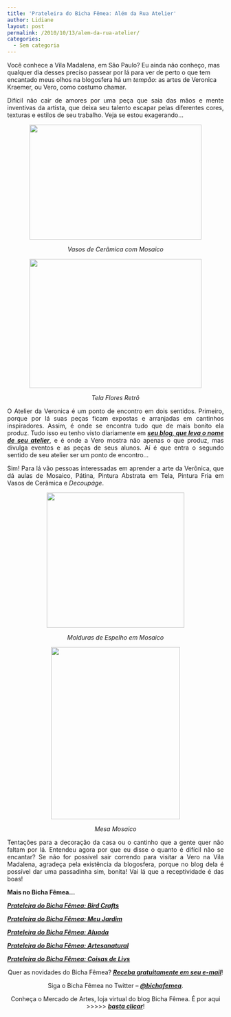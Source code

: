 ```yaml
---
title: 'Prateleira do Bicha Fêmea: Além da Rua Atelier'
author: Lidiane
layout: post
permalink: /2010/10/13/alem-da-rua-atelier/
categories:
  - Sem categoria
---
```

Você conhece a Vila Madalena, em São Paulo? Eu ainda não conheço, mas qualquer dia desses preciso passear por lá para ver de perto o que tem encantado meus olhos na blogosfera há um _tempão_: as artes de Veronica Kraemer, ou Vero, como costumo chamar.

<p style="text-align: justify;">
  Difícil não cair de amores por uma peça que saia das mãos e mente inventivas da artista, que deixa seu talento escapar pelas diferentes cores, texturas e estilos de seu trabalho. Veja se estou exagerando…
</p>

<!--more-->

<p style="text-align: center;">
  <a href="https://www.trololodemulher.com.br/2010/10/Vasos-de-Ceramica-com-Mosaico.jpg"><img class="alignnone size-full wp-image-5300" title="Vasos de Cerâmica com Mosaico" src="https://www.trololodemulher.com.br/2010/10/Vasos-de-Ceramica-com-Mosaico.jpg" alt="" width="400" height="267" /></a>
</p>

<p style="text-align: center;">
  <em>Vasos de Cerâmica com Mosaico</em>
</p>

<p style="text-align: center;">
  <a href="https://www.trololodemulher.com.br/2010/10/Tela-Flores-Retro.jpg"><img class="alignnone size-full wp-image-5299" title="Tela Flores Retrô" src="https://www.trololodemulher.com.br/2010/10/Tela-Flores-Retro.jpg" alt="" width="400" height="300" /></a>
</p>

<p style="text-align: center;">
  <em>Tela Flores Retrô</em>
</p>

<p style="text-align: justify;">
  O Atelier da Veronica é um ponto de encontro em dois sentidos. Primeiro, porque por lá suas peças ficam expostas e arranjadas em cantinhos inspiradores. Assim, é onde se encontra tudo que de mais bonito ela produz. Tudo isso eu tenho visto diariamente em <strong><em><a href="http://alemdaruaatelier.blogspot.com/" target="_blank" rel="noopener noreferrer">seu blog, que leva o nome de seu atelier</a></em></strong>, e é onde a Vero mostra não apenas o que produz, mas divulga eventos e as peças de seus alunos. Aí é que entra o segundo sentido de seu atelier ser um ponto de encontro&#8230;
</p>

<p style="text-align: justify;">
  Sim! Para lá vão pessoas interessadas em aprender a arte da Verônica, que dá aulas de Mosaico, Pátina, Pintura Abstrata em Tela, Pintura Fria em Vasos de Cerâmica e <em>Decoupáge</em>.
</p>

<p style="text-align: center;">
  <a href="https://www.trololodemulher.com.br/2010/10/Molduras-de-Espelho-em-Mosaico.jpg"><img class="alignnone size-full wp-image-5298" title="Molduras de Espelho em Mosaico" src="https://www.trololodemulher.com.br/2010/10/Molduras-de-Espelho-em-Mosaico.jpg" alt="" width="320" height="314" /></a>
</p>

<p style="text-align: center;">
  <em>Molduras de Espelho em Mosaico</em>
</p>

<p style="text-align: center;">
  <a href="https://www.trololodemulher.com.br/2010/10/Mesa-Mosaico.jpg"><img class="alignnone size-full wp-image-5297" title="Mesa Mosaico" src="https://www.trololodemulher.com.br/2010/10/Mesa-Mosaico.jpg" alt="" width="300" height="400" /></a>
</p>

<p style="text-align: center;">
  <em>Mesa Mosaico</em>
</p>

<p style="text-align: justify;">
  Tentações para a decoração da casa ou o cantinho que a gente quer não faltam por lá. Entendeu agora por que eu disse o quanto é difícil não se encantar? Se não for possível sair correndo para visitar a Vero na Vila Madalena, agradeça pela existência da blogosfera, porque no blog dela é possível dar uma passadinha sim, bonita! Vai lá que a receptividade é das boas!
</p>

**Mais no Bicha Fêmea…**

**_[Prateleira do Bicha Fêmea: Bird Crafts](http://www.trololodemulher.com.br/2010/08/25/kit-festas-bird-crafts/)_**

**_[Prateleira do Bicha Fêmea: Meu Jardim](http://www.trololodemulher.com.br/2010/07/28/prateleira-meu-jardim/)_**

**_[Prateleira do Bicha Fêmea: Aluada](http://www.trololodemulher.com.br/2010/06/09/artesanato-aluada/)_**

**_[Prateleira do Bicha Fêmea: Artesanatural](http://www.trololodemulher.com.br/2010/05/05/artesanato-artesanatural/)_**

**_[Prateleira do Bicha Fêmea: Coisas de Livs](http://www.trololodemulher.com.br/2010/04/07/prateleira-do-bicha-femea-coisas-de-livs/)_**

<p style="text-align: center;">
  Quer as novidades do Bicha Fêmea? <a href="http://feedburner.google.com/fb/a/mailverify?uri=blogbichafemea&loc=pt_BR"><strong><em>Receba gratuitamente em seu e-mail</em></strong></a>!
</p>

<p style="text-align: center;">
  Siga o Bicha Fêmea no Twitter – <a href="http://twitter.com/bichafemea"><strong><em>@bichafemea</em></strong></a>.
</p>

<p style="text-align: center;">
  Conheça o Mercado de Artes, loja virtual do blog Bicha Fêmea. É por aqui >>>>> <a href="http://www.trololodemulher.com.br/loja/"><strong><em>basta clicar</em></strong></a>!
</p>